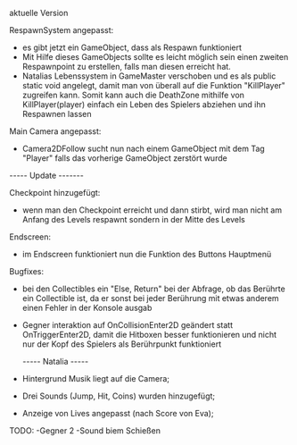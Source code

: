 aktuelle Version

RespawnSystem angepasst:

-   es gibt jetzt ein GameObject, dass als Respawn funktioniert
-   Mit Hilfe dieses GameObjects sollte es leicht möglich sein einen zweiten Respawnpoint zu erstellen, falls man diesen erreicht hat.
-   Natalias Lebenssystem in GameMaster verschoben und es als public static void angelegt, damit man von überall auf die Funktion "KillPlayer" zugreifen kann. Somit kann auch die DeathZone mithilfe von KillPlayer(player) einfach ein Leben des Spielers abziehen und ihn Respawnen lassen

Main Camera angepasst:

-   Camera2DFollow sucht nun nach einem GameObject mit dem Tag "Player" falls das vorherige GameObject zerstört wurde

----- Update -------

Checkpoint hinzugefügt:

-   wenn man den Checkpoint erreicht und dann stirbt, wird man nicht am Anfang des Levels respawnt sondern in der Mitte des Levels

Endscreen:

-   im Endscreen funktioniert nun die Funktion des Buttons Hauptmenü

Bugfixes:

-   bei den Collectibles ein "Else, Return" bei der Abfrage, ob das Berührte ein Collectible ist, da er sonst bei jeder Berührung mit etwas anderem einen Fehler in der Konsole ausgab
-   Gegner interaktion auf OnCollisionEnter2D geändert statt OnTriggerEnter2D, damit die Hitboxen besser funktionieren und nicht nur der Kopf des Spielers als Berührpunkt funktioniert

    ----- Natalia -----

-   Hintergrund Musik liegt auf die Camera;
-   Drei Sounds (Jump, Hit, Coins) wurden hinzugefügt;
-   Anzeige von Lives angepasst (nach Score von Eva);

TODO:
-Gegner 2
-Sound biem Schießen
